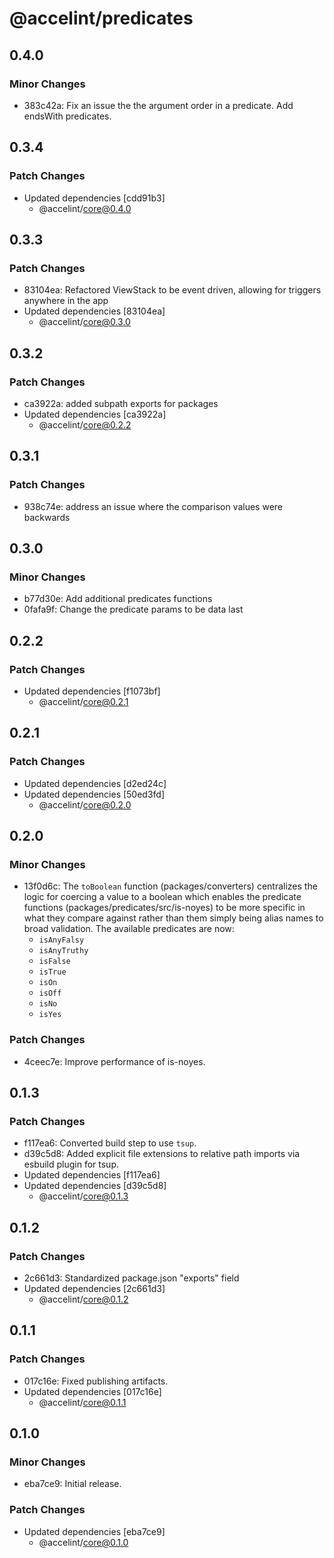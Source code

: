 # @accelint/predicates

## 0.4.0

### Minor Changes

- 383c42a: Fix an issue the the argument order in a predicate. Add endsWith predicates.

## 0.3.4

### Patch Changes

- Updated dependencies [cdd91b3]
  - @accelint/core@0.4.0

## 0.3.3

### Patch Changes

- 83104ea: Refactored ViewStack to be event driven, allowing for triggers anywhere in the app
- Updated dependencies [83104ea]
  - @accelint/core@0.3.0

## 0.3.2

### Patch Changes

- ca3922a: added subpath exports for packages
- Updated dependencies [ca3922a]
  - @accelint/core@0.2.2

## 0.3.1

### Patch Changes

- 938c74e: address an issue where the comparison values were backwards

## 0.3.0

### Minor Changes

- b77d30e: Add additional predicates functions
- 0fafa9f: Change the predicate params to be data last

## 0.2.2

### Patch Changes

- Updated dependencies [f1073bf]
  - @accelint/core@0.2.1

## 0.2.1

### Patch Changes

- Updated dependencies [d2ed24c]
- Updated dependencies [50ed3fd]
  - @accelint/core@0.2.0

## 0.2.0

### Minor Changes

- 13f0d6c: The `toBoolean` function (packages/converters) centralizes the logic for coercing a value
  to a boolean which enables the predicate functions (packages/predicates/src/is-noyes) to
  be more specific in what they compare against rather than them simply being alias names
  to broad validation. The available predicates are now:
  - `isAnyFalsy`
  - `isAnyTruthy`
  - `isFalse`
  - `isTrue`
  - `isOn`
  - `isOff`
  - `isNo`
  - `isYes`

### Patch Changes

- 4ceec7e: Improve performance of is-noyes.

## 0.1.3

### Patch Changes

- f117ea6: Converted build step to use `tsup`.
- d39c5d8: Added explicit file extensions to relative path imports via esbuild plugin for tsup.
- Updated dependencies [f117ea6]
- Updated dependencies [d39c5d8]
  - @accelint/core@0.1.3

## 0.1.2

### Patch Changes

- 2c661d3: Standardized package.json "exports" field
- Updated dependencies [2c661d3]
  - @accelint/core@0.1.2

## 0.1.1

### Patch Changes

- 017c16e: Fixed publishing artifacts.
- Updated dependencies [017c16e]
  - @accelint/core@0.1.1

## 0.1.0

### Minor Changes

- eba7ce9: Initial release.

### Patch Changes

- Updated dependencies [eba7ce9]
  - @accelint/core@0.1.0
